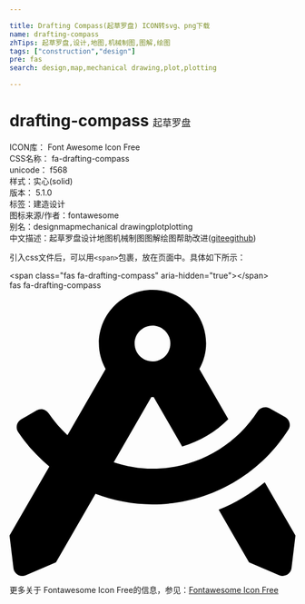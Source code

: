 ```yaml
---

title: Drafting Compass(起草罗盘) ICON转svg、png下载
name: drafting-compass
zhTips: 起草罗盘,设计,地图,机械制图,图解,绘图
tags: ["construction","design"]
pre: fas
search: design,map,mechanical drawing,plot,plotting

---
```


# drafting-compass  <small style="font-size: 60%;font-weight: 100">起草罗盘</small>


<div class="detail-page">
<p>
<span>
ICON库：
<span class="badge-secondary badge">Font Awesome Icon Free</span> 
</span>
<br/>
<span>
CSS名称：
<span class="badge-secondary badge">fa-drafting-compass</span> 
</span>
<br/>
<span>
unicode：
<span class="badge-secondary badge">f568</span> 
<copy-btn content='f568' btn-title=""></copy-btn>
<copy-btn :content='String.fromCodePoint(parseInt("f568", 16))' btn-title="复制U"></copy-btn>
</span><br/><span>样式：<span class="badge-light badge">实心(solid)</span></span>
<br/>
<span>
版本：
<span class="badge-secondary badge">5.1.0</span> 
</span><br/><span>标签：<span class="badge-light badge"><router-link to="/tags/construction.html">建造</router-link></span><span class="badge-light badge"><router-link to="/tags/design.html">设计</router-link></span></span>
<br/>
<span>图标来源/作者：<span class="badge-light badge">fontawesome</span></span> 
<br/>
<span>别名：<span class="badge-light badge">design</span><span class="badge-light badge">map</span><span class="badge-light badge">mechanical drawing</span><span class="badge-light badge">plot</span><span class="badge-light badge">plotting</span></span><br/><span class="zh-detail">中文描述：<span class="badge-primary badge">起草罗盘</span><span class="badge-primary badge">设计</span><span class="badge-primary badge">地图</span><span class="badge-primary badge">机械制图</span><span class="badge-primary badge">图解</span><span class="badge-primary badge">绘图</span><span class="help-link"><span>帮助改进</span>(<a href="https://gitee.com/liuwave/icon-helper/edit/master/json/fontawesome/solid/drafting-compass.json" target="_blank" rel="noopener noreferrer">gitee</a><a href="https://github.com/liuwave/icon-helper/edit/master/json/fontawesome/solid/drafting-compass.json" target="_blank" rel="noopener noreferrer">github</a></span>)</span><br/>
</p>
</div>
<div class="alert alert-dark">
  <i class="fas fa-drafting-compass fa-xs"></i>
  <i class="fas fa-drafting-compass fa-sm"></i>
  <i class="fas fa-drafting-compass fa-lg"></i>
  <i class="fas fa-drafting-compass fa-2x"></i>
  <i class="fas fa-drafting-compass fa-3x"></i>
  <i class="fas fa-drafting-compass fa-5x"></i>
  <i class="fas fa-drafting-compass fa-7x"></i>
</div>
<div>
  <p>引入css文件后，可以用<code>&lt;span&gt;</code>包裹，放在页面中。具体如下所示：    
  </p>
  <div class="alert alert-primary" style="font-size: 14px">
    &lt;span class="fas fa-drafting-compass" aria-hidden="true"&gt;&lt;/span&gt;
    <copy-btn content='<span class="fas fa-drafting-compass" aria-hidden="true"></span>'></copy-btn>
  </div>
  <div class="alert alert-secondary">
    <i class="fas fa-drafting-compass"
    style="font-size: 24px"
    aria-hidden="true"></i> fas fa-drafting-compass
    <copy-btn content="fas fa-drafting-compass" btn-title="复制图标名称"></copy-btn>
  </div>
</div>
<div id="svg" class="svg-wrap">
<svg xmlns="http://www.w3.org/2000/svg" viewBox="0 0 512 512"><path d="M457.01 344.42c-25.05 20.33-52.63 37.18-82.54 49.05l54.38 94.19 53.95 23.04c9.81 4.19 20.89-2.21 22.17-12.8l7.02-58.25-54.98-95.23zm42.49-94.56c4.86-7.67 1.89-17.99-6.05-22.39l-28.07-15.57c-7.48-4.15-16.61-1.46-21.26 5.72C403.01 281.15 332.25 320 256 320c-23.93 0-47.23-4.25-69.41-11.53l67.36-116.68c.7.02 1.34.21 2.04.21s1.35-.19 2.04-.21l51.09 88.5c31.23-8.96 59.56-25.75 82.61-48.92l-51.79-89.71C347.39 128.03 352 112.63 352 96c0-53.02-42.98-96-96-96s-96 42.98-96 96c0 16.63 4.61 32.03 12.05 45.66l-68.3 118.31c-12.55-11.61-23.96-24.59-33.68-39-4.79-7.1-13.97-9.62-21.38-5.33l-27.75 16.07c-7.85 4.54-10.63 14.9-5.64 22.47 15.57 23.64 34.69 44.21 55.98 62.02L0 439.66l7.02 58.25c1.28 10.59 12.36 16.99 22.17 12.8l53.95-23.04 70.8-122.63C186.13 377.28 220.62 384 256 384c99.05 0 190.88-51.01 243.5-134.14zM256 64c17.67 0 32 14.33 32 32s-14.33 32-32 32-32-14.33-32-32 14.33-32 32-32z"/></svg>
</div>
<detail full-name='fa-drafting-compass'></detail>
    
<div><p>更多关于  Fontawesome Icon Free的信息，参见：<a target="_blank" href="https://iconhelper.cn/fontawesome.html">Fontawesome Icon Free</a>
</p></div>
